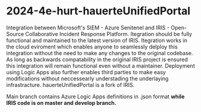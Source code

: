 # 2024-4e-hurt-hauerteUnifiedPortal

Integration between Microsoft's SIEM - Azure Senitenel and IRIS  - Open-Source Collaborative Incident Response Platform. Itegration should be fully functional and maintained to the latest version of IRIS. Itegration works in the cloud eviroment which enables anyone to seamlessly delploy this integration without the need to make any changes to the original codebase. As long as backwards compatability in the original IRIS project is ensured this integration will remain functional even without a maintainer. Deployment using Logic Apps also further enables third parties to make easy modifications without neccessearly understading the underlaying infrastracture. hauerteUnifiedPortal is a fork of IRIS. 

Main branch contains Azure Logic Apps definitions in .json format **while IRIS code is on master and develop branch.** 

